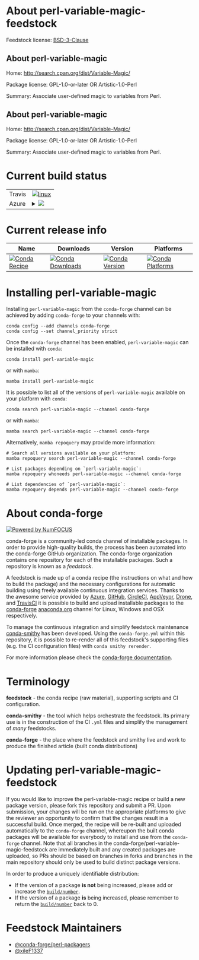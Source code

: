 About perl-variable-magic-feedstock
===================================

Feedstock license: [BSD-3-Clause](https://github.com/conda-forge/perl-variable-magic-feedstock/blob/main/LICENSE.txt)


About perl-variable-magic
-------------------------

Home: http://search.cpan.org/dist/Variable-Magic/

Package license: GPL-1.0-or-later OR Artistic-1.0-Perl

Summary: Associate user-defined magic to variables from Perl.

About perl-variable-magic
-------------------------

Home: http://search.cpan.org/dist/Variable-Magic/

Package license: GPL-1.0-or-later OR Artistic-1.0-Perl

Summary: Associate user-defined magic to variables from Perl.

Current build status
====================


<table><tr>
    <td>Travis</td>
    <td>
      <a href="https://app.travis-ci.com/conda-forge/perl-variable-magic-feedstock">
        <img alt="linux" src="https://img.shields.io/travis/com/conda-forge/perl-variable-magic-feedstock/main.svg?label=Linux">
      </a>
    </td>
  </tr>
    
  <tr>
    <td>Azure</td>
    <td>
      <details>
        <summary>
          <a href="https://dev.azure.com/conda-forge/feedstock-builds/_build/latest?definitionId=18249&branchName=main">
            <img src="https://dev.azure.com/conda-forge/feedstock-builds/_apis/build/status/perl-variable-magic-feedstock?branchName=main">
          </a>
        </summary>
        <table>
          <thead><tr><th>Variant</th><th>Status</th></tr></thead>
          <tbody><tr>
              <td>linux_64</td>
              <td>
                <a href="https://dev.azure.com/conda-forge/feedstock-builds/_build/latest?definitionId=18249&branchName=main">
                  <img src="https://dev.azure.com/conda-forge/feedstock-builds/_apis/build/status/perl-variable-magic-feedstock?branchName=main&jobName=linux&configuration=linux%20linux_64_" alt="variant">
                </a>
              </td>
            </tr><tr>
              <td>linux_aarch64</td>
              <td>
                <a href="https://dev.azure.com/conda-forge/feedstock-builds/_build/latest?definitionId=18249&branchName=main">
                  <img src="https://dev.azure.com/conda-forge/feedstock-builds/_apis/build/status/perl-variable-magic-feedstock?branchName=main&jobName=linux&configuration=linux%20linux_aarch64_" alt="variant">
                </a>
              </td>
            </tr><tr>
              <td>linux_ppc64le</td>
              <td>
                <a href="https://dev.azure.com/conda-forge/feedstock-builds/_build/latest?definitionId=18249&branchName=main">
                  <img src="https://dev.azure.com/conda-forge/feedstock-builds/_apis/build/status/perl-variable-magic-feedstock?branchName=main&jobName=linux&configuration=linux%20linux_ppc64le_" alt="variant">
                </a>
              </td>
            </tr><tr>
              <td>osx_64</td>
              <td>
                <a href="https://dev.azure.com/conda-forge/feedstock-builds/_build/latest?definitionId=18249&branchName=main">
                  <img src="https://dev.azure.com/conda-forge/feedstock-builds/_apis/build/status/perl-variable-magic-feedstock?branchName=main&jobName=osx&configuration=osx%20osx_64_" alt="variant">
                </a>
              </td>
            </tr>
          </tbody>
        </table>
      </details>
    </td>
  </tr>
</table>

Current release info
====================

| Name | Downloads | Version | Platforms |
| --- | --- | --- | --- |
| [![Conda Recipe](https://img.shields.io/badge/recipe-perl--variable--magic-green.svg)](https://anaconda.org/conda-forge/perl-variable-magic) | [![Conda Downloads](https://img.shields.io/conda/dn/conda-forge/perl-variable-magic.svg)](https://anaconda.org/conda-forge/perl-variable-magic) | [![Conda Version](https://img.shields.io/conda/vn/conda-forge/perl-variable-magic.svg)](https://anaconda.org/conda-forge/perl-variable-magic) | [![Conda Platforms](https://img.shields.io/conda/pn/conda-forge/perl-variable-magic.svg)](https://anaconda.org/conda-forge/perl-variable-magic) |

Installing perl-variable-magic
==============================

Installing `perl-variable-magic` from the `conda-forge` channel can be achieved by adding `conda-forge` to your channels with:

```
conda config --add channels conda-forge
conda config --set channel_priority strict
```

Once the `conda-forge` channel has been enabled, `perl-variable-magic` can be installed with `conda`:

```
conda install perl-variable-magic
```

or with `mamba`:

```
mamba install perl-variable-magic
```

It is possible to list all of the versions of `perl-variable-magic` available on your platform with `conda`:

```
conda search perl-variable-magic --channel conda-forge
```

or with `mamba`:

```
mamba search perl-variable-magic --channel conda-forge
```

Alternatively, `mamba repoquery` may provide more information:

```
# Search all versions available on your platform:
mamba repoquery search perl-variable-magic --channel conda-forge

# List packages depending on `perl-variable-magic`:
mamba repoquery whoneeds perl-variable-magic --channel conda-forge

# List dependencies of `perl-variable-magic`:
mamba repoquery depends perl-variable-magic --channel conda-forge
```


About conda-forge
=================

[![Powered by
NumFOCUS](https://img.shields.io/badge/powered%20by-NumFOCUS-orange.svg?style=flat&colorA=E1523D&colorB=007D8A)](https://numfocus.org)

conda-forge is a community-led conda channel of installable packages.
In order to provide high-quality builds, the process has been automated into the
conda-forge GitHub organization. The conda-forge organization contains one repository
for each of the installable packages. Such a repository is known as a *feedstock*.

A feedstock is made up of a conda recipe (the instructions on what and how to build
the package) and the necessary configurations for automatic building using freely
available continuous integration services. Thanks to the awesome service provided by
[Azure](https://azure.microsoft.com/en-us/services/devops/), [GitHub](https://github.com/),
[CircleCI](https://circleci.com/), [AppVeyor](https://www.appveyor.com/),
[Drone](https://cloud.drone.io/welcome), and [TravisCI](https://travis-ci.com/)
it is possible to build and upload installable packages to the
[conda-forge](https://anaconda.org/conda-forge) [anaconda.org](https://anaconda.org/)
channel for Linux, Windows and OSX respectively.

To manage the continuous integration and simplify feedstock maintenance
[conda-smithy](https://github.com/conda-forge/conda-smithy) has been developed.
Using the ``conda-forge.yml`` within this repository, it is possible to re-render all of
this feedstock's supporting files (e.g. the CI configuration files) with ``conda smithy rerender``.

For more information please check the [conda-forge documentation](https://conda-forge.org/docs/).

Terminology
===========

**feedstock** - the conda recipe (raw material), supporting scripts and CI configuration.

**conda-smithy** - the tool which helps orchestrate the feedstock.
                   Its primary use is in the construction of the CI ``.yml`` files
                   and simplify the management of *many* feedstocks.

**conda-forge** - the place where the feedstock and smithy live and work to
                  produce the finished article (built conda distributions)


Updating perl-variable-magic-feedstock
======================================

If you would like to improve the perl-variable-magic recipe or build a new
package version, please fork this repository and submit a PR. Upon submission,
your changes will be run on the appropriate platforms to give the reviewer an
opportunity to confirm that the changes result in a successful build. Once
merged, the recipe will be re-built and uploaded automatically to the
`conda-forge` channel, whereupon the built conda packages will be available for
everybody to install and use from the `conda-forge` channel.
Note that all branches in the conda-forge/perl-variable-magic-feedstock are
immediately built and any created packages are uploaded, so PRs should be based
on branches in forks and branches in the main repository should only be used to
build distinct package versions.

In order to produce a uniquely identifiable distribution:
 * If the version of a package **is not** being increased, please add or increase
   the [``build/number``](https://docs.conda.io/projects/conda-build/en/latest/resources/define-metadata.html#build-number-and-string).
 * If the version of a package **is** being increased, please remember to return
   the [``build/number``](https://docs.conda.io/projects/conda-build/en/latest/resources/define-metadata.html#build-number-and-string)
   back to 0.

Feedstock Maintainers
=====================

* [@conda-forge/perl-packagers](https://github.com/conda-forge/perl-packagers/)
* [@xileF1337](https://github.com/xileF1337/)

